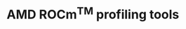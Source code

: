 # AMD ROCm<sup>TM</sup> profiling tools

<!--
-   [Slides](https://462000265.lumidata.eu/profiling-20230413/files/02_intro_rocprof.pdf)

-   Recording in `/appl/local/training/profiling-20230413/recordings/02_Intro_rocprof.mp4`

## Q&A

1.  Can the PyTorch profiler be used without any specific things to take into account, 
    see [link](https://pytorch.org/docs/stable/profiler.html)?  
 
    **Answer**: 
    
    That is correct. Let us know if you come across any problems.


2.  Could you give a rough estimate on the overhead in terms of percentage?

    **Answer**
    
    - Generally very low, but can be high in unusual cases.
    - Hard to say exactly what the overhead is, depends usually on the ammount of data being collected. A code with a lot of smaller chunks of GPU activity are usually more pronoe to show more overhead.

-->
